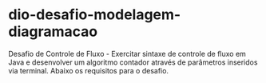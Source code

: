 # dio-desafio-modelagem-diagramacao
Desafio de Controle de Fluxo - Exercitar sintaxe de controle de fluxo em Java e desenvolver um algoritmo contador através de parâmetros inseridos via terminal. Abaixo os requisitos para o desafio.
